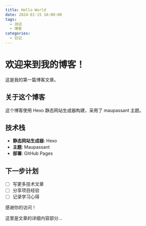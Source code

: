 ```yaml
---
title: Hello World
date: 2024-01-15 10:00:00
tags:
  - 测试
  - 博客
categories:
  - 日记
---
```


# 欢迎来到我的博客！

这是我的第一篇博客文章。

## 关于这个博客

这个博客使用 Hexo 静态网站生成器构建，采用了 maupassant 主题。

## 技术栈

- **静态网站生成器**: Hexo
- **主题**: Maupassant
- **部署**: GitHub Pages

## 下一步计划

- [ ] 写更多技术文章
- [ ] 分享项目经验
- [ ] 记录学习心得

感谢你的访问！

<!-- more -->

这里是文章的详细内容部分...